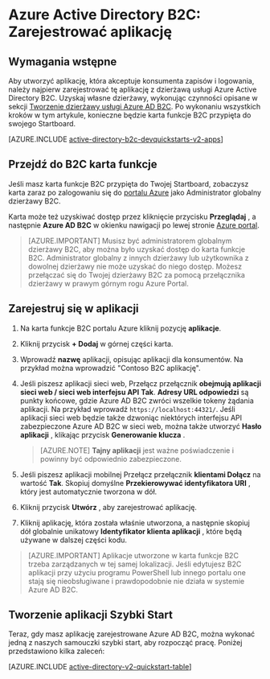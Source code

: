 <properties
    pageTitle="Azure Active Directory B2C: Rejestrowanie aplikacji | Microsoft Azure"
    description="Jak zarejestrować aplikacji usługi Azure Active Directory B2C"
    services="active-directory-b2c"
    documentationCenter=""
    authors="swkrish"
    manager="mbaldwin"
    editor="bryanla"/>

<tags
    ms.service="active-directory-b2c"
    ms.workload="identity"
    ms.tgt_pltfrm="na"
    ms.devlang="na"
    ms.topic="get-started-article"
    ms.date="08/30/2016"
    ms.author="swkrish"/>


# <a name="azure-active-directory-b2c-register-your-application"></a>Azure Active Directory B2C: Zarejestrować aplikację

## <a name="prerequisite"></a>Wymagania wstępne

Aby utworzyć aplikację, która akceptuje konsumenta zapisów i logowania, należy najpierw zarejestrować tę aplikację z dzierżawą usługi Azure Active Directory B2C. Uzyskaj własne dzierżawy, wykonując czynności opisane w sekcji [Tworzenie dzierżawy usługi Azure AD B2C](active-directory-b2c-get-started.md). Po wykonaniu wszystkich kroków w tym artykule, konieczne będzie karta funkcje B2C przypięta do swojego Startboard.

[AZURE.INCLUDE [active-directory-b2c-devquickstarts-v2-apps](../../includes/active-directory-b2c-devquickstarts-v2-apps.md)]

## <a name="navigate-to-the-b2c-features-blade"></a>Przejdź do B2C karta funkcje

Jeśli masz karta funkcje B2C przypięta do Twojej Startboard, zobaczysz karta zaraz po zalogowaniu się do [portalu Azure](https://portal.azure.com/) jako Administrator globalny dzierżawy B2C.

Karta może też uzyskiwać dostęp przez kliknięcie przycisku **Przeglądaj** , a następnie **Azure AD B2C** w okienku nawigacji po lewej stronie [Azure portal](https://portal.azure.com/).

> [AZURE.IMPORTANT] Musisz być administratorem globalnym dzierżawy B2C, aby można było uzyskać dostęp do karta funkcje B2C. Administrator globalny z innych dzierżawy lub użytkownika z dowolnej dzierżawy nie może uzyskać do niego dostęp.  Możesz przełączać się do Twojej dzierżawy B2C za pomocą przełącznika dzierżawy w prawym górnym rogu Azure Portal.

## <a name="register-an-application"></a>Zarejestruj się w aplikacji

1. Na karta funkcje B2C portalu Azure kliknij pozycję **aplikacje**.
2. Kliknij przycisk **+ Dodaj** w górnej części karta.
3. Wprowadź **nazwę** aplikacji, opisując aplikacji dla konsumentów. Na przykład można wprowadzić "Contoso B2C aplikację".
4. Jeśli piszesz aplikacji sieci web, Przełącz przełącznik **obejmują aplikacji sieci web / sieci web interfejsu API** **Tak**. **Adresy URL odpowiedzi** są punkty końcowe, gdzie Azure AD B2C zwróci wszelkie tokeny żądania aplikacji. Na przykład wprowadź `https://localhost:44321/`. Jeśli aplikacji sieci web będzie także dzwoniąc niektórych interfejsu API zabezpieczone Azure AD B2C w sieci web, można także utworzyć **Hasło aplikacji** , klikając przycisk **Generowanie klucza** .

    > [AZURE.NOTE] **Tajny aplikacji** jest ważne poświadczenie i powinny być odpowiednio zabezpieczone.

5. Jeśli piszesz aplikacji mobilnej Przełącz przełącznik **klientami Dołącz** na wartość **Tak**. Skopiuj domyślne **Przekierowywać identyfikatora URI** , który jest automatycznie tworzona w dół.
6. Kliknij przycisk **Utwórz** , aby zarejestrować aplikację.
7. Kliknij aplikację, która została właśnie utworzona, a następnie skopiuj dół globalnie unikatowy **Identyfikator klienta aplikacji** , które będą używane w dalszej części kodu.

> [AZURE.IMPORTANT] Aplikacje utworzone w karta funkcje B2C trzeba zarządzanych w tej samej lokalizacji. Jeśli edytujesz B2C aplikacji przy użyciu programu PowerShell lub innego portalu one stają się nieobsługiwane i prawdopodobnie nie działa w systemie Azure AD B2C.

## <a name="build-a-quick-start-application"></a>Tworzenie aplikacji Szybki Start

Teraz, gdy masz aplikację zarejestrowane Azure AD B2C, można wykonać jedną z naszych samouczki szybki start, aby rozpocząć pracę. Poniżej przedstawiono kilka zaleceń:

[AZURE.INCLUDE [active-directory-v2-quickstart-table](../../includes/active-directory-b2c-quickstart-table.md)]
